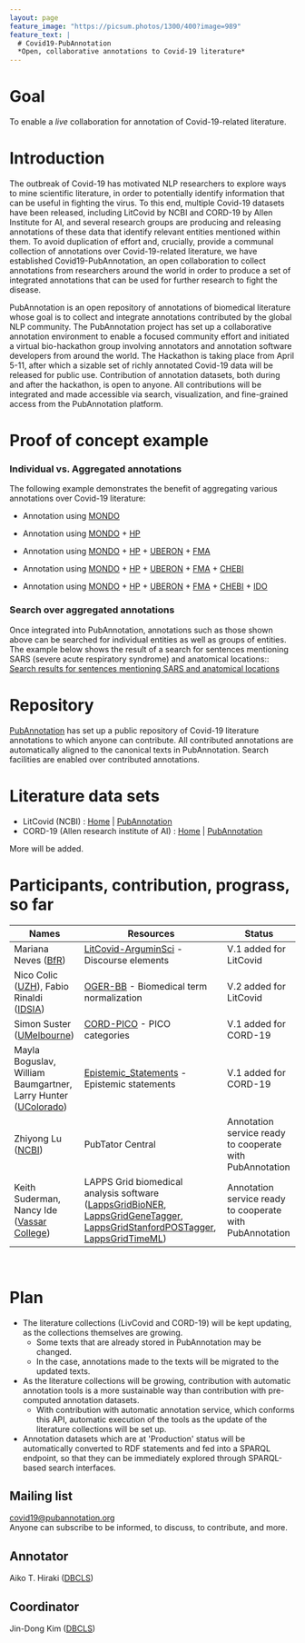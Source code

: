 ```yaml
---
layout: page
feature_image: "https://picsum.photos/1300/400?image=989"
feature_text: |
  # Covid19-PubAnnotation
  *Open, collaborative annotations to Covid-19 literature*
---
```


# Goal

To enable a *live* collaboration for annotation of Covid-19-related literature.

# Introduction

The outbreak of Covid-19 has motivated NLP researchers to explore ways to mine scientific literature, in order to potentially identify information that can be useful in fighting the virus. To this end, multiple Covid-19 datasets have been released, including LitCovid by NCBI and CORD-19 by Allen Institute for AI, and several research groups are producing and releasing annotations of these data that identify relevant entities mentioned within them. To avoid duplication of effort and, crucially, provide a communal collection of annotations over Covid-19-related literature, we have established Covid19-PubAnnotation, an open collaboration to collect annotations from researchers around the world in order to produce a set of integrated annotations that can be used for further research to fight the disease. 

PubAnnotation is an open repository of annotations of biomedical literature whose goal is to collect and integrate annotations contributed by the global NLP community. The PubAnnotation project has set up a collaborative annotation environment to enable a focused community effort and initiated a virtual bio-hackathon group involving annotators and annotation software developers from around the world. The Hackathon is taking place from April 5-11, after which a sizable set of richly annotated Covid-19 data will be released for public use. Contribution of annotation datasets, both during and after the hackathon, is open to anyone. All contributions will be integrated and made accessible via search, visualization, and fine-grained access from the PubAnnotation platform.

# Proof of concept example

### Individual vs. Aggregated annotations

The following example demonstrates the benefit of aggregating various annotations over Covid-19 literature:

* Annotation using [MONDO](https://mondo.monarchinitiative.org/)
<div class="textae-editor" style="font-size:x-small" config="https://textae-configs.pubannotation.org/configs/COVID19-annotation.json"
target="https://pubannotation.org/docs/sourcedb/CORD-19/sourceid/f820e5c342b0e3ce1af0905b69ebea927865a809/spans/2850-3461/annotations.json?projects=CORD-19-sample-MONDO"></div>

* Annotation using [MONDO](https://mondo.monarchinitiative.org/) + [HP](https://hpo.jax.org/)
<div class="textae-editor" style="font-size:x-small" config="https://textae-configs.pubannotation.org/configs/COVID19-annotation.json"
target="https://pubannotation.org/docs/sourcedb/CORD-19/sourceid/f820e5c342b0e3ce1af0905b69ebea927865a809/spans/2850-3461/annotations.json?projects=CORD-19-sample-MONDO,CORD-19-sample-HP"></div>

* Annotation using [MONDO](https://mondo.monarchinitiative.org/) + [HP](https://hpo.jax.org/) + [UBERON](http://uberon.org/) + [FMA](http://si.washington.edu/projects/fma)
<div class="textae-editor" style="font-size:x-small" config="https://textae-configs.pubannotation.org/configs/COVID19-annotation.json"
target="https://pubannotation.org/docs/sourcedb/CORD-19/sourceid/f820e5c342b0e3ce1af0905b69ebea927865a809/spans/2850-3461/annotations.json?projects=CORD-19-sample-MONDO,CORD-19-sample-HP,CORD-19-sample-FMA-UBERON"></div>

* Annotation using [MONDO](https://mondo.monarchinitiative.org/) + [HP](https://hpo.jax.org/) + [UBERON](http://uberon.org/) + [FMA](http://si.washington.edu/projects/fma) + [CHEBI](https://www.ebi.ac.uk/chebi/)
<div class="textae-editor" style="font-size:x-small" config="https://textae-configs.pubannotation.org/configs/COVID19-annotation.json"
target="https://pubannotation.org/docs/sourcedb/CORD-19/sourceid/f820e5c342b0e3ce1af0905b69ebea927865a809/spans/2850-3461/annotations.json?projects=CORD-19-sample-MONDO,CORD-19-sample-HP,CORD-19-sample-FMA-UBERON,CORD-19-sample-CHEBI"></div>

* Annotation using [MONDO](https://mondo.monarchinitiative.org/) + [HP](https://hpo.jax.org/) + [UBERON](http://uberon.org/) + [FMA](http://si.washington.edu/projects/fma) + [CHEBI](https://www.ebi.ac.uk/chebi/) + [IDO](http://infectiousdiseaseontology.org/)
<div class="textae-editor" style="font-size:x-small" config="https://textae-configs.pubannotation.org/configs/COVID19-annotation.json"
target="https://pubannotation.org/docs/sourcedb/CORD-19/sourceid/f820e5c342b0e3ce1af0905b69ebea927865a809/spans/2850-3461/annotations.json?projects=CORD-19-sample-MONDO,CORD-19-sample-HP,CORD-19-sample-FMA-UBERON,CORD-19-sample-CHEBI,CORD-19-sample-IDO"></div>


### Search over aggregated annotations

Once integrated into PubAnnotation, annotations such as those shown above can be searched for individual entities as well as groups of entities. The example below shows the result of a search for sentences mentioning SARS (severe acute respiratory syndrome) and anatomical locations::<br/>
[Search results for sentences mentioning SARS and anatomical locations](http://pubannotation.org/projects/CORD-19-sample-paragraphs/search?query=PREFIX+pubann%3A%3Chttp%3A%2F%2Fpubannotation.org%2Fontology%2F%3E%0D%0ASELECT+DISTINCT+%3Fsentence%0D%0AWHERE+%7B%0D%0A%09%3Fo1+tao%3Adenoted_by+%3Fsars_mention+%3B%0D%0A%09%09a+%3Chttp%3A%2F%2Fpurl.obolibrary.org%2Fobo%2FMONDO_0005091%3E+.%0D%0A%09%3Fo2+tao%3Adenoted_by+%3Flocation_mention+%3B%0D%0A%09%09a+%3Fc2+.%0D%0A%09FILTER+strstarts%28str%28%3Fc2%29%2C+%22http%3A%2F%2Fpurl.obolibrary.org%2Fobo%2FUBERON_%22%29%0D%0A%0D%0A%09%3Fo3+tao%3Adenoted_by+%3Fsentence+%3B%0D%0A%09%09a+pubann%3ASentence+.%0D%0A%09%3Fsentence+tao%3Acontains+%3Fsars_mention+.%0D%0A%09%3Fsentence+tao%3Acontains+%3Flocation_mention+.%0D%0A%7D%0D%0A&template_select=23&show_mode=textae&project_name=&projects=CORD-19-sample-MONDO%2CCORD-19-sample-UBERON)

# Repository

[PubAnnotation](http://pubannotation.org) has set up a public repository of Covid-19 literature annotations to which anyone can contribute. All contributed annotations are automatically aligned to the canonical texts in PubAnnotation. Search facilities are enabled over contributed annotations.

# Literature data sets

* LitCovid (NCBI) : [Home](https://www.ncbi.nlm.nih.gov/research/coronavirus/) \| [PubAnnotation](http://pubannotation.org/collections/LitCovid)
* CORD-19 (Allen research institute of AI) : [Home](https://pages.semanticscholar.org/coronavirus-research) \| [PubAnnotation](http://pubannotation.org/collections/CORD-19)

More will be added.

# Participants, contribution, prograss, so far

Names | Resources | Status
------|-----------|-------- 
Mariana Neves ([BfR](https://www.bfr.bund.de/))| [LitCovid-ArguminSci](http://pubannotation.org/projects/LitCovid-ArguminSci) - Discourse elements | V.1 added for LitCovid
Nico Colic ([UZH](https://www.uzh.ch/)), Fabio Rinaldi ([IDSIA](http://www.idsia.ch/)) | [OGER-BB](http://pubannotation.org/projects/LitCovid-OGER-BB) - Biomedical term normalization | V.2 added for LitCovid
Simon Suster ([UMelbourne](https://www.unimelb.edu.au/)) | [CORD-PICO](http://pubannotation.org/projects/CORD-PICO) - PICO categories | V.1 added for CORD-19
Mayla Boguslav, William Baumgartner, Larry Hunter ([UColorado](http://www.ucdenver.edu/)) | [Epistemic_Statements](http://pubannotation.org/projects/Epistemic_Statements) - Epistemic statements | V.1 added for CORD-19
Zhiyong Lu ([NCBI](https://www.ncbi.nlm.nih.gov/)) | PubTator Central| Annotation service ready to cooperate with PubAnnotation
Keith Suderman, Nancy Ide ([Vassar College](https://www.vassar.edu/)) | LAPPS Grid biomedical analysis software ([LappsGridBioNER](http://pubannotation.org/annotators/LappsGridBioNER), [LappsGridGeneTagger](http://pubannotation.org/annotators/LappsGridGeneTagger), [LappsGridStanfordPOSTagger](http://pubannotation.org/annotators/LappsGridStanfordPOSTagger), [LappsGridTimeML](http://pubannotation.org/annotators/LappsGridTimeML)) | Annotation service ready to cooperate with PubAnnotation

<br/>


# Plan

* The literature collections (LivCovid and CORD-19) will be kept updating, as the collections themselves are growing.
  * Some texts that are already stored in PubAnnotation may be changed.
  * In the case, annotations made to the texts will be migrated to the updated texts.
* As the literature collections will be growing, contribution with automatic annotation tools is a more sustainable way than contribution with pre-computed annotation datasets.
  * With contribution with automatic annotation service, which conforms this API, automatic execution of the tools as the update of the literature collections will be set up.
* Annotation datasets which are at 'Production' status will be automatically converted to RDF statements and fed into a SPARQL endpoint, so that they can be immediately explored through SPARQL-based search interfaces.

## Mailing list

covid19@pubannotation.org <br/>
Anyone can subscribe to be informed, to discuss, to contribute, and more.

## Annotator

Aiko T. Hiraki ([DBCLS](http://dbcls.rois.ac.jp/))


## Coordinator

Jin-Dong Kim ([DBCLS](http://dbcls.rois.ac.jp/))

